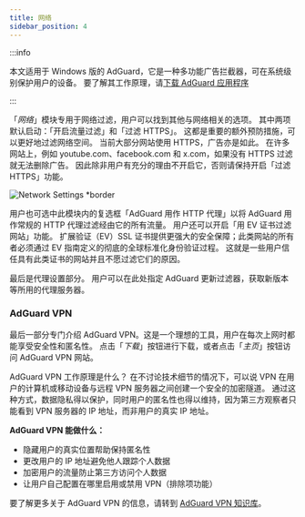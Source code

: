 ```yaml
---
title: 网络
sidebar_position: 4
---
```


:::info

本文适用于 Windows 版的 AdGuard，它是一种多功能广告拦截器，可在系统级别保护用户的设备。 要了解其工作原理，请[下载 AdGuard 应用程序](https://agrd.io/download-kb-adblock)

:::

「_网络_」模块专用于网络过滤，用户可以找到其他与网络相关的选项。 其中两项默认启动：「开启流量过滤」和「过滤 HTTPS」。 这都是重要的额外预防措施，可以更好地过滤网络空间。 当前大部分网站使用 HTTPS，广告亦是如此。 在许多网站上，例如 youtube.com、facebook.com 和 x.com，如果没有 HTTPS 过滤就无法删除广告。 因此除非用户有充分的理由不开启它，否则请保持开启「过滤 HTTPS」功能。

![Network Settings \*border](https://cdn.adtidy.org/content/kb/ad_blocker/windows/network/network_settings.png)

用户也可选中此模块内的复选框「AdGuard 用作 HTTP 代理」以将 AdGuard 用作常规的 HTTP 代理过滤经由它的所有流量。 用户还可以开启「用 EV 证书过滤网站」功能。 扩展验证（EV）SSL 证书提供更强大的安全保障；此类网站的所有者必须通过 EV 指南定义的彻底的全球标准化身份验证过程。 这就是一些用户信任具有此类证书的网站并且不愿过滤它们的原因。

最后是代理设置部分。 用户可以在此处指定 AdGuard 更新过滤器，获取新版本等所用的代理服务器。

### AdGuard VPN

最后一部分专门介绍 AdGuard VPN。这是一个理想的工具，用户在每次上网时都能享受安全性和匿名性。 点击「_下载_」按钮进行下载，或者点击「_主页_」按钮访问 AdGuard VPN 网站。

AdGuard VPN 工作原理是什么？ 在不讨论技术细节的情况下，可以说 VPN 在用户的计算机或移动设备与远程 VPN 服务器之间创建一个安全的加密隧道。 通过这种方式，数据隐私得以保护，同时用户的匿名性也得以维持，因为第三方观察者只能看到 VPN 服务器的 IP 地址，而非用户的真实 IP 地址。

**AdGuard VPN 能做什么：**

- 隐藏用户的真实位置帮助保持匿名性
- 更改用户的 IP 地址避免他人跟踪个人数据
- 加密用户的流量防止第三方访问个人数据
- 让用户自己配置在哪里启用或禁用 VPN（排除项功能）

要了解更多关于 AdGuard VPN 的信息，请转到 [AdGuard VPN 知识库](https://adguard-vpn.com/kb/)。

